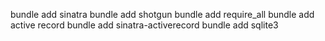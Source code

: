 bundle add sinatra
bundle add shotgun
bundle add require_all
bundle add active record 
bundle add sinatra-activerecord
bundle add sqlite3
